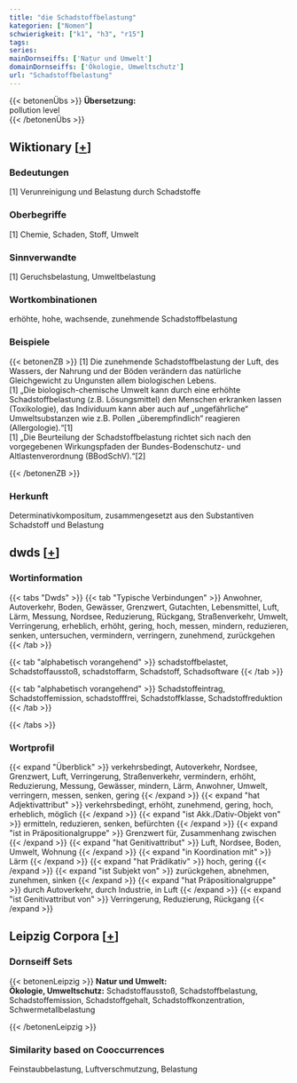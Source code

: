 ```yaml
---
title: "die Schadstoffbelastung"
kategorien: ["Nomen"]
schwierigkeit: ["k1", "h3", "r15"]
tags:
series:
mainDornseiffs: ['Natur und Umwelt']
domainDornseiffs: ['Ökologie, Umweltschutz']
url: "Schadstoffbelastung"
---
```


{{< betonenÜbs >}}
**Übersetzung:**  
pollution level  
{{< /betonenÜbs >}}

## Wiktionary [[+](https://de.wiktionary.org/wiki/Schadstoffbelastung)]

### Bedeutungen
[1] Verunreinigung und Belastung durch Schadstoffe  

### Oberbegriffe
[1] Chemie, Schaden, Stoff, Umwelt  

### Sinnverwandte
[1] Geruchsbelastung, Umweltbelastung  

### Wortkombinationen
erhöhte, hohe, wachsende, zunehmende Schadstoffbelastung  

### Beispiele
{{< betonenZB >}}
[1] Die zunehmende Schadstoffbelastung der Luft, des Wassers, der Nahrung und der Böden verändern das natürliche Gleichgewicht zu Ungunsten allem biologischen Lebens.  
[1] „Die biologisch-chemische Umwelt kann durch eine erhöhte Schadstoffbelastung (z.B. Lösungsmittel) den Menschen erkranken lassen (Toxikologie), das Individuum kann aber auch auf „ungefährliche“ Umweltsubstanzen wie z.B. Pollen „überempfindlich“ reagieren (Allergologie).“[1]  
[1] „Die Beurteilung der Schadstoffbelastung richtet sich nach den vorgegebenen Wirkungspfaden der Bundes-Bodenschutz- und Altlastenverordnung (BBodSchV).“[2]  

{{< /betonenZB >}}
### Herkunft
Determinativkompositum, zusammengesetzt aus den Substantiven Schadstoff und Belastung  



## dwds [[+](https://www.dwds.de/wb/Schadstoffbelastung)]

### Wortinformation
{{< tabs "Dwds" >}}
{{< tab "Typische Verbindungen" >}}
Anwohner, Autoverkehr, Boden, Gewässer, Grenzwert, Gutachten, Lebensmittel, Luft, Lärm, Messung, Nordsee, Reduzierung, Rückgang, Straßenverkehr, Umwelt, Verringerung, erheblich, erhöht, gering, hoch, messen, mindern, reduzieren, senken, untersuchen, vermindern, verringern, zunehmend, zurückgehen
{{< /tab >}}

{{< tab "alphabetisch vorangehend" >}}
schadstoffbelastet, Schadstoffausstoß, schadstoffarm, Schadstoff, Schadsoftware
{{< /tab >}}

{{< tab "alphabetisch vorangehend" >}}
Schadstoffeintrag, Schadstoffemission, schadstofffrei, Schadstoffklasse, Schadstoffreduktion
{{< /tab >}}

{{< /tabs >}}

### Wortprofil
{{< expand "Überblick" >}} verkehrsbedingt, Autoverkehr, Nordsee, Grenzwert, Luft, Verringerung, Straßenverkehr, vermindern, erhöht, Reduzierung, Messung, Gewässer, mindern, Lärm, Anwohner, Umwelt, verringern, messen, senken, gering {{< /expand >}}
{{< expand "hat Adjektivattribut" >}} verkehrsbedingt, erhöht, zunehmend, gering, hoch, erheblich, möglich {{< /expand >}}
{{< expand "ist Akk./Dativ-Objekt von" >}} ermitteln, reduzieren, senken, befürchten {{< /expand >}}
{{< expand "ist in Präpositionalgruppe" >}} Grenzwert für, Zusammenhang zwischen {{< /expand >}}
{{< expand "hat Genitivattribut" >}} Luft, Nordsee, Boden, Umwelt, Wohnung {{< /expand >}}
{{< expand "in Koordination mit" >}} Lärm {{< /expand >}}
{{< expand "hat Prädikativ" >}} hoch, gering {{< /expand >}}
{{< expand "ist Subjekt von" >}} zurückgehen, abnehmen, zunehmen, sinken {{< /expand >}}
{{< expand "hat Präpositionalgruppe" >}} durch Autoverkehr, durch Industrie, in Luft {{< /expand >}}
{{< expand "ist Genitivattribut von" >}} Verringerung, Reduzierung, Rückgang {{< /expand >}}

## Leipzig Corpora [[+](https://corpora.uni-leipzig.de/en/res?word=Schadstoffbelastung&corpusId=deu_newscrawl-public_2018)]

### Dornseiff Sets
{{< betonenLeipzig >}}
**Natur und Umwelt:**  
**Ökologie, Umweltschutz:** Schadstoffausstoß, Schadstoffbelastung, Schadstoffemission, Schadstoffgehalt, Schadstoffkonzentration, Schwermetallbelastung  

{{< /betonenLeipzig >}}

### Similarity based on Cooccurrences
Feinstaubbelastung, Luftverschmutzung, Belastung

